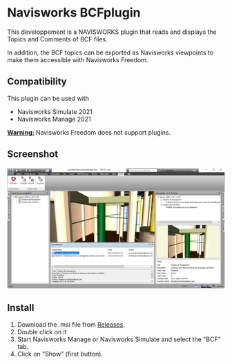 # Navisworks BCFplugin

This developpement is a NAVISWORKS plugin that reads and displays the Topics and Comments of BCF files.

In addition, the BCF topics can be exported as Navisworks viewpoints to make them accessible with Navisworks Freedom.

## Compatibility

This plugin can be used with 
- Navisworks Simulate 2021
- Navisworks Manage 2021

<u><b>Warning:</b></u> Navisworks Freedom does not support plugins.

## Screenshot

![Screenshot](https://github.com/emaschas/BCFplugin/blob/main/Screenshot.png)

## Install

1. Download the .msi file from [Releases](https://github.com/emaschas/BCFplugin/releases).
2. Double click on it
3. Start Navisworks Manage or Navisworks Simulate and select the "BCF" tab.
4. Click on "Show" (first button).
